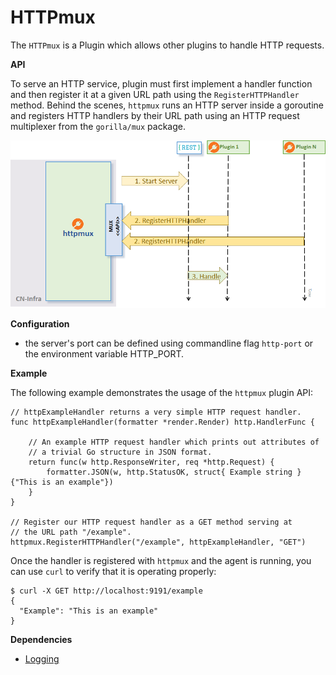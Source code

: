 # HTTPmux

The `HTTPmux` is a Plugin which allows other plugins to handle HTTP requests.

**API**

To serve an HTTP service, plugin must first implement a handler function
and then register it at a given URL path using the `RegisterHTTPHandler`
method. Behind the scenes, `httpmux` runs an HTTP server inside a goroutine
and registers HTTP handlers by their URL path using an HTTP request 
multiplexer from the `gorilla/mux` package.

![http](../docs/imgs/http.png)

**Configuration**

- the server's port can be defined using commandline flag `http-port` or 
  the environment variable HTTP_PORT.

**Example**

The following example demonstrates the usage of the `httpmux` plugin API:
```
// httpExampleHandler returns a very simple HTTP request handler.
func httpExampleHandler(formatter *render.Render) http.HandlerFunc {

    // An example HTTP request handler which prints out attributes of 
    // a trivial Go structure in JSON format.
    return func(w http.ResponseWriter, req *http.Request) {
        formatter.JSON(w, http.StatusOK, struct{ Example string }{"This is an example"})
    }
}

// Register our HTTP request handler as a GET method serving at 
// the URL path "/example".
httpmux.RegisterHTTPHandler("/example", httpExampleHandler, "GET")
```

Once the handler is registered with `httpmux` and the agent is running, 
you can use `curl` to verify that it is operating properly:
```
$ curl -X GET http://localhost:9191/example
{
  "Example": "This is an example"
}
```

**Dependencies**

- [Logging](../logging/plugin)
